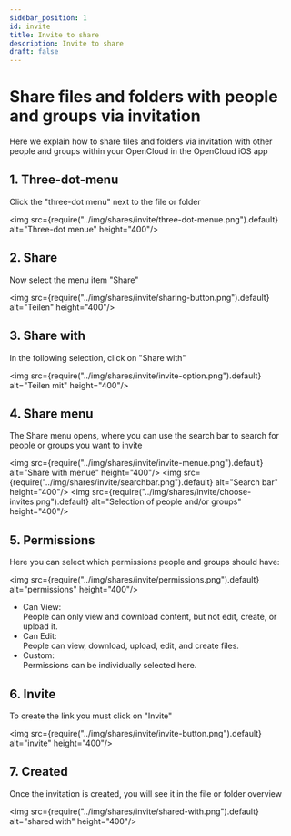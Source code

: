 ```yaml
---
sidebar_position: 1
id: invite
title: Invite to share
description: Invite to share
draft: false
---
```


# Share files and folders with people and groups via invitation

Here we explain how to share files and folders via invitation with other people and groups within your OpenCloud in the OpenCloud iOS app


## 1. Three-dot-menu
Click the "three-dot menu" next to the file or folder

<img src={require("../img/shares/invite/three-dot-menue.png").default} alt="Three-dot menue" height="400"/>


## 2. Share
Now select the menu item "Share"

<img src={require("../img/shares/invite/sharing-button.png").default} alt="Teilen" height="400"/>


## 3. Share with
In the following selection, click on "Share with"

<img src={require("../img/shares/invite/invite-option.png").default} alt="Teilen mit" height="400"/>


## 4. Share menu
The Share menu opens, where you can use the search bar to search for people or groups you want to invite

<img src={require("../img/shares/invite/invite-menue.png").default} alt="Share with menue" height="400"/>
<img src={require("../img/shares/invite/searchbar.png").default} alt="Search bar" height="400"/>
<img src={require("../img/shares/invite/choose-invites.png").default} alt="Selection of people and/or groups" height="400"/>


## 5. Permissions
Here you can select which permissions people and groups should have:

<img src={require("../img/shares/invite/permissions.png").default} alt="permissions" height="400"/>

- Can View:  
People can only view and download content, but not edit, create, or upload it.
- Can Edit:  
People can view, download, upload, edit, and create files.
- Custom:  
Permissions can be individually selected here.



## 6. Invite
To create the link you must click on "Invite"

<img src={require("../img/shares/invite/invite-button.png").default} alt="invite" height="400"/>


## 7. Created
Once the invitation is created, you will see it in the file or folder overview

<img src={require("../img/shares/invite/shared-with.png").default} alt="shared with" height="400"/>
